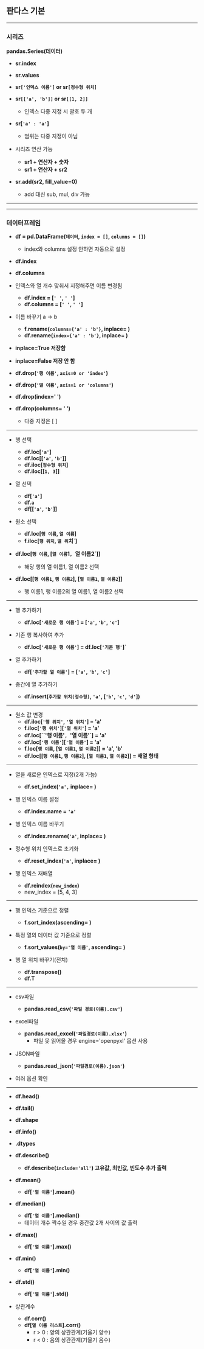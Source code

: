 ## 판다스 기본
---
### 시리즈
**pandas.Series(데이터)**

- **sr.index**
- **sr.values**

- **sr`['인덱스 이름']` or sr`[정수형 위치]`**


- **sr`[['a', 'b']]` or sr`[[1, 2]]`**
	- 인덱스 다중 지정 시 괄호 두 개

- **sr[`'a' : 'a'`]**
  - 범위는 다중 지정이 아님

- 시리즈 연산 가능
  - **sr1 + 연산자 + 숫자**
  - **sr1 + 연산자 + sr2**

- **sr.add(sr2, fill_value=0)**
  - add 대신 sub, mul, div 가능
    


---
---
### 데이터프레임
- **df = pd.DataFrame(`데이터`, `index = []`, `columns = []`)**
  - index와 columns 설정 안하면 자동으로 설정

- **df.index**
- **df.columns**

- 인덱스와 열 개수 맞춰서 지정해주면 이름 변경됨
  - **df.index = [`' '`, `' '`]**
  - **df.columns = [`' '`, `' '`]**

- 이름 바꾸기 a -> b
  - **f.rename(`columns={'a' : 'b'}`, inplace= )**
  - **df.rename(`index={'a' : 'b'}`, inplace= )**

- **inplace=True 저장함**
- **inplace=False 저장 안 함**

- **df.drop(`'행 이름'`, `axis=0 or 'index'`)**
- **df.drop(`'열 이름'`, `axis=1 or 'columns'`)**
- **df.drop(index=' ')**
- **df.drop(columns= ' ')**
  - 다중 지정은 [ ]

---
- 행 선택
  - **df.loc[`'a'`]**
  - **df.loc[[`'a'`, `'b'`]]**
  - **df.iloc[`정수형 위치`]**
  - **df.iloc[[`1, 3`]]**

- 열 선택
  - **df[`'a'`]**
  - **df.`a`**
  - **df[[`'a'`, `'b'`]]**

- 원소 선택
  - **df.loc[`행 이름`, `열 이름`]**
  - **f.iloc[`행 위치`, `열 위`치`]**

- **df.loc[`행 이름`, [`열 이름`1`, `열 이름2`]]**
  - 해당 행의 열 이름1, 열 이름2 선택

- **df.loc[[`행 이름1`, `행 이름2`], [`열 이름1`, `열 이름2`]]**
  - 행 이름1, 행 이름2의 열 이름1, 열 이름2 선택

---
- 행 추가하기
  - **df.loc[`'새로운 행 이름'`] = [`'a'`, `'b'`, `'c'`]**
- 기존 행 복사하여 추가
  - **df.loc[`'새로운 행 이름'`] = df.loc[`'기존 행'`]`**

- 열 추가하기
  - **df[`'추가할 열 이름'`] = [`'a'`, `'b'`, `'c'`]**

- 중간에 열 추가하기
  - **df.insert(`추가할 위치(정수형)`, `'a'`, [`'b'`, `'c'`, `'d'`])**

---
- 원소 값 변경
  - **df.iloc[`'행 위치'`, `'열 위치'`] = 'a'**
  - **f.iloc[`'행 위치'`][`'열 위치'`] = 'a'**
  - **df.loc[``'행 이름'`, `'열 이름'`] = 'a'**
  - **df.loc[`'행 이름'`][`'열 이름'`] = 'a'**
  - **f.loc[`행 이름`, [`열 이름1`, `열 이름2`]] = 'a', 'b'**
  - **df.loc[[`행 이름1`, `행 이름2`], [`열 이름1`, `열 이름2`]] = 배열 형태**

---
- 열을 새로운 인덱스로 지정(2개 가능)
  - **df.set_index(`'a',` inplace= )**



- 행 인덱스 이름 설정
  - **df.index.name = `'a'`**

- 행 인덱스 이름 바꾸기
  - **df.index.rename(`'a'`, inplace= )**

- 정수형 위치 인덱스로 초기화
  - **df.reset_index(`'a'`, inplace= )**

- 행 인덱스 재배열
  - **df.reindex(`new_index`)**
  - new_index = [5, 4, 3]

---
- 행 인덱스 기준으로 정렬
  - **f.sort_index(ascending= )**

- 특정 열의 데이터 값 기준으로 정렬
  - **f.sort_values(`by='열 이름'`, ascending= )**

- 행 열 위치 바꾸기(전치)
  - **df.transpose()**
  - **df.T**


---
- csv파일
  - **pandas.read_csv(`'파일 경로(이름).csv'`)**

- excel파일
  - **pandas.read_excel(`'파일경로(이름).xlsx'`)**
    - 파일 못 읽어올 경우 engine='openpyxl' 옵션 사용

- JSON파일
  - **pandas.read_json(`'파일경로(이름).json'`)**

- 여러 옵션 확인

---
- **df.head()**

- **df.tail()**

- **df.shape**

- **df.info()**

- **.dtypes**

- **df.describe()**
  - **df.describe(`include='all'`) 고유값, 최빈값, 빈도수 추가 출력**

- **df.mean()**
  - **df[`'열 이름'`].mean()**

- **df.median()**
  - **df[`'열 이름'`].median()**
  - 데이터 개수 짝수일 경우 중간값 2개 사이의 값 출력

- **df.max()**
  - **df[`'열 이름'`].max()**

- **df.min()**
  - **df[`'열 이름'`].min()**

- **df.std()**
  - **df[`'열 이름'`].std()**

- 상관계수
  - **df.corr()**
  - **df[`열 이름 리스트`].corr()**
    - r > 0 : 양의 상관관계(기울기 양수)
    - r < 0 : 음의 상관관계(기울기 음수)